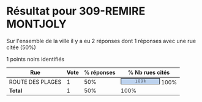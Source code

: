# Résultat pour 309-REMIRE MONTJOLY

Sur l'ensemble de la ville il y a eu 2 réponses dont 1 réponses avec une rue citée (50%)

1 points noirs identifiés

| Rue | Vote | % réponses | % Nb rues cités|
|-----|------|------------|----------------|
| ROUTE DES PLAGES | 1 | 50% | <img src="../../img/bar_100.gif" />&nbsp;100%|
| **Total** | 1 | 50% | 100%|

